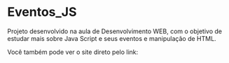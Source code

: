 # Eventos_JS
Projeto desenvolvido na aula de Desenvolvimento WEB, com o objetivo de estudar mais sobre Java Script e seus eventos e manipulação de HTML.  

Você também pode ver o site direto pelo link: 

